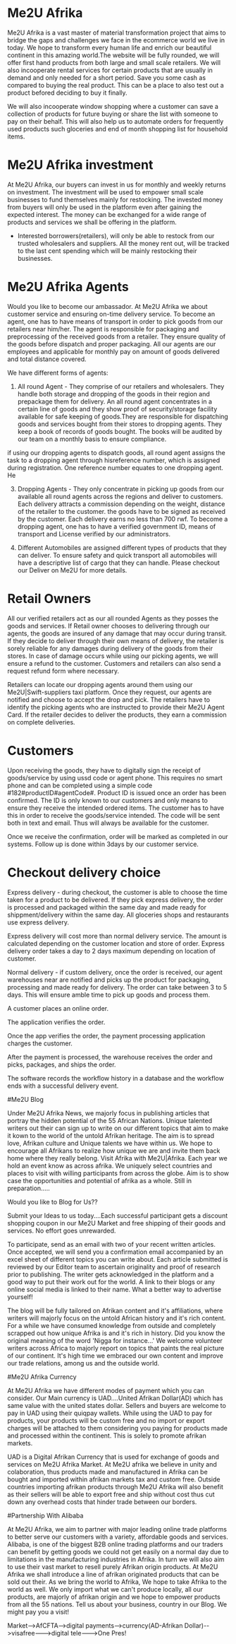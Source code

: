 # Me2U Afrika
Me2U Afrika is a vast master of material transformation project that
 aims to bridge the gaps and challenges we face in the ecommerce 
 world we live in today.  We hope to transform every human life and 
 enrich our beautiful continent in this amazing world.The website will be fully rounded,
 we will offer first hand products from both large and small scale retailers. We will also incooperate
rental services for certain products that are usually in demand and only needed for a short period. Save you
some cash as compared to buying the real product. This can be a place to also test out a product befored deciding
to buy it finally. 

We will also incooperate window shopping where a customer can save a collection of products for future buying or 
share the list with someone to pay on their behalf. This will also help us to automate orders for frequently used
products such gloceries and end of month shopping list for household items.

# Me2U Afrika investment

At Me2U Afrika, our buyers can invest in us for monthly and weekly returns on investment. The investment will be used
 to empower small scale businesses to fund themselves mainly for restocking. The invested money from buyers will only
 be used in the platform even after gaining the expected interest. The money can be exchanged for a wide range of
 products and services we shall be offering in the platform.
 
 - Interested borrowers(retailers), will only be able to restock from our trusted wholesalers and suppliers. All the 
 money rent out, will be tracked to the last cent spending which will be mainly restocking their businesses.


 
# Me2U Afrika Agents

Would you like to become our ambassador. At Me2U Afrika we about customer service
and ensuring on-time delivery service. To become an agent, one has to have means of 
transport in order to pick goods from our retailers near him/her.
The agent is responsible for packaging and preprocessing of the received goods from a retailer.
They ensure quality of the goods before dispatch and proper packaging. All our agents are our employees and
applicable for monthly pay on amount of goods delivered and total distance covered. 

We have different forms of agents:
1. All round Agent - They comprise of our retailers and wholesalers.
They handle both storage and dropping of the goods in their
region and prepackage them for delivery. An all round agent concentrates in a certain line of goods
and they show proof of security/storage facility available for safe keeping of goods.They are responsible
for dispatching goods and services bought from their stores to dropping agents. They keep a book of records
of goods bought. The books will be audited by our team on a monthly basis to ensure compliance.


if using our dropping agents to dispatch goods, all round agent assigns the task to a dropping agent through 
hisreference number, which is assigned during registration. One reference number equates to one dropping agent.
He

3. Dropping Agents - They only concentrate in picking up goods from our available all round agents across
the regions and deliver to customers. Each delivery attracts a commission depending on the weight, distance of the retailer
to the customer. 
the goods have to be signed as received by the customer. Each delivery earns no less than 700 rwf. To become a 
dropping agent, one has to have a verified government ID, means of transport and License verified by our administrators.

4. Different Automobiles are assigned different types of products that they can deliver. To ensure safety and quick transport
all automobiles will have a descriptive list of cargo that they can handle. Please checkout our Deliver on Me2U for more
details.


# Retail Owners

All our verified retailers act as our all rounded Agents as they posses the goods and services. 
If Retail owner chooses to delivering through our agents, the goods are insured of any damage that may 
occur during transit. If they decide to deliver through their own
means of delivery, the retailer is sorely reliable for any damages during delivery of the goods 
from their stores. 
In case of damage occurs while using our picking agents, we will ensure a refund to the customer. Customers and retailers
can also send a request refund form where necessary.

Retailers can locate our dropping agents around them using our Me2U|Swift-suppliers taxi platform.
Once they request, our agents are notified and choose to accept the drop and pick. The retailers have to 
identify the picking agents who are instructed to provide their Me2U Agent Card. 
If the retailer decides to deliver the products, they earn a commission on complete deliveries. 

# Customers

Upon receiving the goods, they have to digitally sign the receipt of goods/service by using ussd code or agent phone.
This requires no smart phone and can be completed using a simple code #182#productID#agentCode#. 
Product ID is issued once an order has been confirmed. The ID is only known to our customers and only means
to ensure they receive the intended ordered items. The customer has to have this in order to receive 
the goods/service intended. The code will be sent both in text and email. Thus will always be available 
for the customer.

Once we receive the confirmation, order will be marked as completed in our systems. Follow up is done within 3days 
by our customer service. 

# Checkout delivery choice

Express delivery - during checkout, the customer is able to choose the time taken for a product to be delivered.
If they pick express delivery, the order is processed and packaged within the same day and made ready for shippment/delivery
within the same day. All gloceries shops and restaurants use express delivery.

Express delivery will cost more than normal delivery service. The amount is calculated depending on the customer location
and store of order. Express delivery order takes a day to 2 days maximum depending on location of customer.

Normal delivery - if custom delivery, once the order is received, our agent warehouses near are notified and picks up the 
product for packaging, processing and made ready for delivery. The order can take between 3 to 5 days. This will ensure 
amble time to pick up goods and process them.

A customer places an online order.

The application verifies the order.

Once the app verifies the order, the payment processing application charges the customer.

After the payment is processed, the warehouse receives the order and picks, packages, and ships the order.

The software records the workflow history in a database and the workflow ends with a successful delivery event.

 
#Me2U Blog

Under Me2U Afrika News, we majorly focus in publishing articles that portray the hidden potential of the 
55 African Nations. Unique talented writers out their can sign up to write on our different topics that aim
to make it kown to the world of the untold Afrikan heritage. The aim is to spread love, Afrikan culture and Unique talents
we have within us. We hope to encourage all Afrikans to realize how unique we are and invite them back home where they
really belong. Visit Afrika with Me2U|Afrika. Each year we hold an event know as across afrika. We uniquely select countries
and places to visit with willing participants from across the globe. Aim is to show case the opportunities and potential of 
afrika as a whole. Still in preparation..... 


Would you like to Blog for Us??

Submit your Ideas to us today....Each successful participant gets a discount shopping coupon in our Me2U Market 
and free shipping of their goods and services. No effort goes unrewarded. 

To participate, send as an email with two of your recent written articles. Once accepted, we will send you 
a confirmation email accompanied by an excel sheet of different topics you can write about. Each article submitted
is reviewed by our Editor team to ascertain originality and proof of research prior to publishing. The writer
gets acknowledged in the platform and a good way to put their work out for the world. A link to their blogs or any online 
social media is linked to their name. What a better way to advertise yourself!

The blog will be fully tailored on Afrikan content and it's affiliations, where writers will majorly focus on the 
untold African history and it's rich content. For a while we have consumed knowledge from outside and completely scrapped 
out how unique Afrika is and it's rich in history. 
Did you know the original meaning of the word 'Nigga for instance...'
We welcome volunteer writers across Africa to majorly report on topics that paints
the real picture of our continent. It's high time we embraced our own content and improve our trade relations,
among us and the outside world.

#Me2U Afrika Currency

At Me2U Afrika we have different modes of payment which you can consider. Our Main currency is UAD....United Afrikan Dollar(AD) 
which has same value with the united states dollar. Sellers and buyers are welcome to pay in UAD using their quiqpay wallets. 
While using the UAD to pay for products, your products will be custom free and no import or export charges will be attached to them considering
you paying for products made and processed within the continent. This is solely to promote afrikan markets. 

UAD is a Digital Afrikan Currency that is used for exchange of goods and services on Me2U Afrika Market. At Me2U afrika we believe
in unity and colaboration, thus products made and manufactured in Afrika can be bought and imported within afrikan markets 
tax and custom free. Outside countries importing afrikan products through Me2U Afrika will also benefit as their sellers will be able to 
export free and ship without cost thus cut down any overhead costs that hinder trade between our borders. 

#Partnership With Alibaba

At Me2U Afrika, we aim to partner with major leading online trade platforms to better serve our customers with a variety,
affordable goods and services. Alibaba, is one of the biggest B2B online trading platforms and our traders
can benefit by getting goods we could not get easily on a normal day due to limitations in the manufacturing 
industries in Afrika. In turn we will also aim to use their vast market to resell purely Afrikan origin products.
At Me2U Afrika we shall introduce a line of afrikan originated products that can be sold out their. As we bring the world to 
Afrika, We hope to take Afrika to the world as well. We only import what we can't produce locally, all our products,
are majorly of afrikan origin and we hope to empower products from all the 55 nations. Tell us about your business, country in 
our Blog. We might pay you a visit!


Market-->AfCFTA-->digital payments-->currency(AD-Afrikan Dollar)-->visafree--->digital tele--->One Pres!



